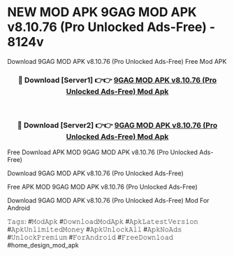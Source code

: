 # NEW MOD APK 9GAG MOD APK v8.10.76 (Pro Unlocked Ads-Free) - 8124v
Download 9GAG MOD APK v8.10.76 (Pro Unlocked Ads-Free) Free Mod APK

<div align="center">
<h3>🔴 Download [Server1] 👉👉 <a href="https://apk-comot.site?title=9GAG_MOD_APK_v8.10.76_(Pro_Unlocked_Ads-Free)">9GAG MOD APK v8.10.76 (Pro Unlocked Ads-Free) Mod Apk</a></h3><br>

<h3>🔴 Download [Server2] 👉👉 <a href="https://apk-comot.site?title=9GAG_MOD_APK_v8.10.76_(Pro_Unlocked_Ads-Free)">9GAG MOD APK v8.10.76 (Pro Unlocked Ads-Free) Mod Apk</a></h3>
</div>


Free Download APK MOD 9GAG MOD APK v8.10.76 (Pro Unlocked Ads-Free)

Download 9GAG MOD APK v8.10.76 (Pro Unlocked Ads-Free) 

Free APK MOD 9GAG MOD APK v8.10.76 (Pro Unlocked Ads-Free) 

Download 9GAG MOD APK v8.10.76 (Pro Unlocked Ads-Free) Mod For Android

𝚃𝚊𝚐𝚜: #𝙼𝚘𝚍𝙰𝚙𝚔 #𝙳𝚘𝚠𝚗𝚕𝚘𝚊𝚍𝙼𝚘𝚍𝙰𝚙𝚔 #𝙰𝚙𝚔𝙻𝚊𝚝𝚎𝚜𝚝𝚅𝚎𝚛𝚜𝚒𝚘𝚗 #𝙰𝚙𝚔𝚄𝚗𝚕𝚒𝚖𝚒𝚝𝚎𝚍𝙼𝚘𝚗𝚎𝚢 #𝙰𝚙𝚔𝚄𝚗𝚕𝚘𝚌𝚔𝙰𝚕𝚕 #𝙰𝚙𝚔𝙽𝚘𝙰𝚍𝚜 #𝚄𝚗𝚕𝚘𝚌𝚔𝙿𝚛𝚎𝚖𝚒𝚞𝚖 #𝙵𝚘𝚛𝙰𝚗𝚍𝚛𝚘𝚒𝚍 #𝙵𝚛𝚎𝚎𝙳𝚘𝚠𝚗𝚕𝚘𝚊𝚍 #home_design_mod_apk